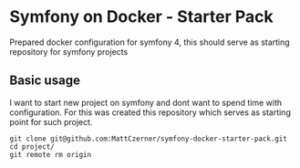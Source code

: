 # Symfony on Docker - Starter Pack
Prepared docker configuration for symfony 4, this should serve as starting repository for symfony projects

## Basic usage
I want to start new project on symfony and dont want to spend time with configuration. For this was created this
repository which serves as starting point for such project.

```
git clone git@github.com:MattCzerner/symfony-docker-starter-pack.git
cd project/
git remote rm origin
```